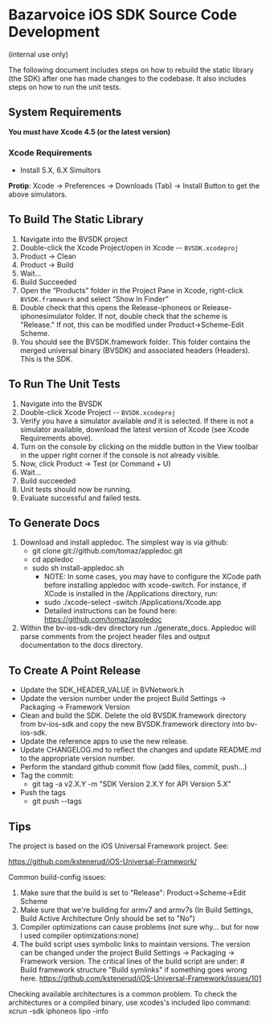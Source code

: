 Bazarvoice iOS SDK Source Code Development 
=

(internal use only)


The following document includes steps on how to rebuild the static library (the SDK) after one has made changes to the codebase.  It also includes steps on how to run the unit tests.

System Requirements
-

**You must have Xcode 4.5 (or the latest version)**

### Xcode Requirements

- Install 5.X, 6.X Simultors

**Protip**: Xcode -> Preferences -> Downloads (Tab) -> Install Button
to get the above simulators.

To Build The Static Library
-

1. Navigate into the BVSDK project
2. Double-click the Xcode Project/open in Xcode -- ```BVSDK.xcodeproj```
3. Product -> Clean
4. Product -> Build
5. Wait...
6. Build Succeeded
7. Open the “Products” folder in the Project Pane in Xcode, right-click ```BVSDK.framework``` and select “Show In Finder”
8. Double check that this opens the Release-iphoneos or Release-iphonesimulator folder.  If not, double check that the scheme is "Release." If not, this can be modified under Product->Scheme-Edit Scheme.
9. You should see the BVSDK.framework folder.  This folder contains the merged universal binary (BVSDK) and associated headers (Headers).  This is the SDK.

To Run The Unit Tests
--

1. Navigate into the BVSDK
2. Double-click Xcode Project -- ```BVSDK.xcodeproj```
3. Verify you have a simulator available _and_ it is selected.  If there is not a simulator available, download the latest version of Xcode (see Xcode Requirements above).
4. Turn on the console by clicking on the middle button in the View toolbar in the upper right corner if the console is not already visible.
5. Now, click Product -> Test (or Command + U)
6. Wait...
7. Build succeeded
8. Unit tests should now be running.
9. Evaluate successful and failed tests.


To Generate Docs
--

1. Download and install appledoc.  The simplest way is via github:
	- git clone git://github.com/tomaz/appledoc.git
	- cd appledoc
	- sudo sh install-appledoc.sh 
		- NOTE: In some cases, you may have to configure the XCode path before installing appledoc with xcode-switch.  For instance, if XCode is installed in the /Applications directory, run:
		- sudo ./xcode-select -switch /Applications/Xcode.app 
		- Detailed instructions can be found here: https://github.com/tomaz/appledoc
2. Within the bv-ios-sdk-dev directory run ./generate_docs.  Appledoc will parse comments from the project header files and output documentation to the docs directory.

To Create A Point Release
--
- Update the SDK\_HEADER\_VALUE in BVNetwork.h 
- Update the version number under the project Build Settings -> Packaging -> Framework Version
- Clean and build the SDK. Delete the old BVSDK.framework directory from bv-ios-sdk and copy the new BVSDK.framework directory into bv-ios-sdk.
- Update the reference apps to use the new release.
- Update CHANGELOG.md to reflect the changes and update README.md to the appropriate version number.
- Perform the standard github commit flow (add files, commit, push...)
- Tag the commit:
	- git tag -a v2.X.Y -m "SDK Version 2.X.Y for API Version 5.X"
- Push the tags
	- git push --tags
	
Tips
--
The project is based on the iOS Universal Framework project.  See:

https://github.com/kstenerud/iOS-Universal-Framework/

Common build-config issues:

1. Make sure that the build is set to "Release": Product->Scheme->Edit Scheme
2. Make sure that we're building for armv7 and armv7s (In Build Settings, Build Active Architecture Only should be set to "No")
3. Compiler optimizations can cause problems (not sure why... but for now I used compiler optimizations:none)
4. The build script uses symbolic links to maintain versions.  The version can be changed under the project Build Settings -> Packaging -> Framework version.  The critical lines of the build script are under: # Build framework structure "Build symlinks" if something goes wrong here.
https://github.com/kstenerud/iOS-Universal-Framework/issues/101

Checking available architectures is a common problem.  To check the architectures or a compiled binary, use xcodes's included lipo command:
xcrun -sdk iphoneos lipo -info <binary>